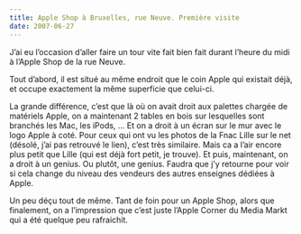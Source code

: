 ```yaml
---
title: Apple Shop à Bruxelles, rue Neuve. Première visite
date: 2007-06-27
---
```


J’ai eu l’occasion d’aller faire un tour vite fait bien fait durant l’heure du midi à l’Apple Shop de la rue Neuve.

Tout d’abord, il est situé au même endroit que le coin Apple qui existait déjà, et occupe exactement la même superficie que celui-ci.

La grande différence, c’est que là où on avait droit aux palettes chargée de matériels Apple, on a maintenant 2 tables en bois sur lesquelles sont branchés les Mac, les iPods, …
Et on a droit à un écran sur le mur avec le logo Apple à coté.
Pour ceux qui ont vu les photos de la Fnac Lille sur le net (désolé, j’ai pas retrouvé le lien), c’est très similaire. Mais ca a l’air encore plus petit que Lille (qui est déjà fort petit, je trouve).
Et puis, maintenant, on a droit à un genius. Ou plutôt, une genius.
Faudra que j’y retourne pour voir si cela change du niveau des vendeurs des autres enseignes dédiées à Apple.

Un peu déçu tout de même. Tant de foin pour un Apple Shop, alors que finalement, on a l’impression que c’est juste l’Apple Corner du Media Markt qui a été quelque peu rafraichit.
